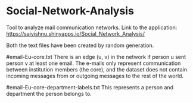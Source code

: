 # Social-Network-Analysis
Tool to analyze mail communication networks.
Link to the application: https://saivishnu.shinyapps.io/Social_Network_Analysis/

Both the text files have been created by random generation.  

#email-Eu-core.txt
There is an edge (u, v) in the network if person u sent person v at least one email. The e-mails only represent communication between institution members (the core), and the dataset does not contain incoming messages from or outgoing messages to the rest of the world.

#email-Eu-core-department-labels.txt
This represents a person and department the person belongs to.
